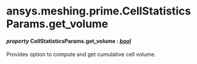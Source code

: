 # ansys.meshing.prime.CellStatisticsParams.get_volume



#### *property* CellStatisticsParams.get_volume *: [bool](https://docs.python.org/3.11/library/functions.html#bool)*

Provides option to compute and get cumulative cell volume.

<!-- !! processed by numpydoc !! -->
